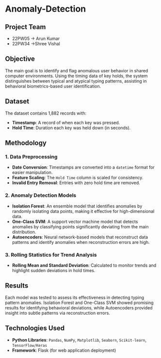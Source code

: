 # Anomaly-Detection

## Project Team
- 22PW05 -> Arun Kumar
- 22PW34 ->Shree Vishal

## Objective
The main goal is to identify and flag anomalous user behavior in shared computer environments. Using the timing data of key holds, the system distinguishes between typical and atypical typing patterns, assisting in behavioral biometrics-based user identification.

## Dataset
The dataset contains 1,882 records with:
- **Timestamp**: A record of when each key was pressed.
- **Hold Time**: Duration each key was held down (in seconds).

## Methodology
### 1. **Data Preprocessing**
   - **Date Conversion**: Timestamps are converted into a `datetime` format for easier manipulation.
   - **Feature Scaling**: The `Hold Time` column is scaled for consistency.
   - **Invalid Entry Removal**: Entries with zero hold time are removed.

### 2. **Anomaly Detection Models**
   - **Isolation Forest**: An ensemble model that identifies anomalies by randomly isolating data points, making it effective for high-dimensional data.
   - **One-Class SVM**: A support vector machine model that detects anomalies by classifying points significantly deviating from the main distribution.
   - **Autoencoders**: Neural network-based models that reconstruct data patterns and identify anomalies when reconstruction errors are high.

### 3. **Rolling Statistics for Trend Analysis**
   - **Rolling Mean and Standard Deviation**: Calculated to monitor trends and highlight sudden deviations in hold times.

## Results
Each model was tested to assess its effectiveness in detecting typing pattern anomalies. Isolation Forest and One-Class SVM showed promising results for identifying behavioral deviations, while Autoencoders provided insight into subtle patterns via reconstruction errors.

## Technologies Used
- **Python Libraries**: `Pandas`, `NumPy`, `Matplotlib`, `Seaborn`, `Scikit-learn`, `TensorFlow/Keras`
- **Framework**: Flask (for web application deployment)
